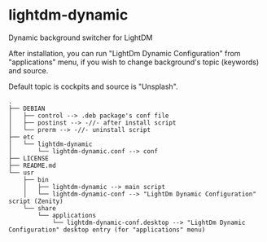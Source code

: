 # lightdm-dynamic
Dynamic background switcher for LightDM

After installation, you can run "LightDm Dynamic Configuration" from "applications" menu, if you wish to change background's topic (keywords) and source.

Default topic is cockpits and source is "Unsplash".

```
.
├── DEBIAN
│   ├── control --> .deb package's conf file
│   ├── postinst --> -//- after install script
│   └── prerm --> -//- uninstall script
├── etc
│   └── lightdm-dynamic
│       └── lightdm-dynamic.conf --> conf
├── LICENSE
├── README.md
└── usr
    ├── bin
    │   ├── lightdm-dynamic --> main script
    │   └── lightdm-dynamic-conf --> "LightDm Dynamic Configuration" script (Zenity)
    └── share
        └── applications
            └── lightdm-dynamic-conf.desktop --> "LightDm Dynamic Configuration" desktop entry (for "applications" menu)
```
